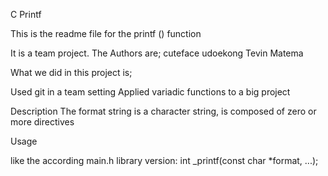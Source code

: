 C Printf

This is the readme file for the printf () function



It is a team project. The Authors are; cuteface udoekong Tevin Matema



What we did in this project is;



Used git in a team setting Applied variadic functions to a big project



Description The format string is a character string, is composed of zero or more directives



Usage



like the according main.h library version: int _printf(const char *format, ...);
